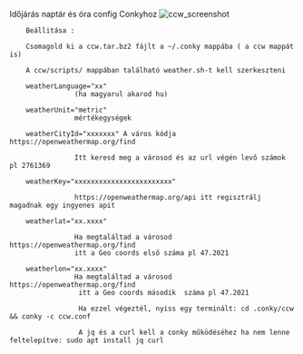 Időjárás naptár és óra config Conkyhoz
![ccw_screenshot](https://user-images.githubusercontent.com/58111930/141647317-b8a0063e-2f6a-4c84-877a-db45e22ca764.png)

        Beállitása :

        Csomagold ki a ccw.tar.bz2 fájlt a ~/.conky mappába ( a ccw mappát is)

        A ccw/scripts/ mappában található weather.sh-t kell szerkeszteni

        weatherLanguage="xx" 
                    (ha magyarul akarod hu)
        
        weatherUnit="metric"  
                    mértékegységek   
        
        weatherCityId="xxxxxxx" A város kódja  https://openweathermap.org/find  
        
                    Itt keresd meg a városod és az url végén levő számok pl 2761369
                    
        weatherKey="xxxxxxxxxxxxxxxxxxxxxxxx" 
        
                    https://openweathermap.org/api itt regisztrálj magadnak egy ingyenes apit
                            
        weatherlat="xx.xxxx" 
        
                    Ha megtaláltad a városod   https://openweathermap.org/find  
                    itt a Geo coords első száma pl 47.2021
                    
        weatherlon="xx.xxxx" 
                    Ha megtaláltad a városod   https://openweathermap.org/find 
                     itt a Geo coords második  száma pl 47.2021
                     
                     Ha ezzel végeztél, nyiss egy terminált: cd .conky/ccw && conky -c ccw.conf
                     
                     A jq és a curl kell a conky működéséhez ha nem lenne feltelepítve: sudo apt install jq curl

